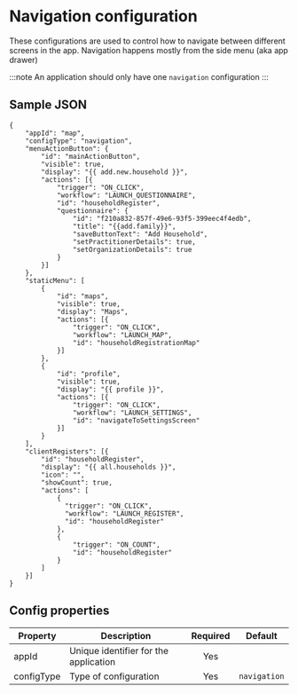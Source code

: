 # Navigation configuration

These configurations are used to control how to navigate between different screens in the app. Navigation happens mostly from the side menu (aka app drawer)

:::note An application should only have one `navigation` configuration :::

## Sample JSON

```
{
    "appId": "map",
    "configType": "navigation",
    "menuActionButton": {
        "id": "mainActionButton",
        "visible": true,
        "display": "{{ add.new.household }}",
        "actions": [{
            "trigger": "ON_CLICK",
            "workflow": "LAUNCH_QUESTIONNAIRE",
            "id": "householdRegister",
            "questionnaire": {
                "id": "f210a832-857f-49e6-93f5-399eec4f4edb",
                "title": "{{add.family}}",
                "saveButtonText": "Add Household",
                "setPractitionerDetails": true,
                "setOrganizationDetails": true
            }
        }]
    },
    "staticMenu": [
        {
            "id": "maps",
            "visible": true,
            "display": "Maps",
            "actions": [{
                "trigger": "ON_CLICK",
                "workflow": "LAUNCH_MAP",
                "id": "householdRegistrationMap"
            }]
        },
        {
            "id": "profile",
            "visible": true,
            "display": "{{ profile }}",
            "actions": [{
                "trigger": "ON_CLICK",
                "workflow": "LAUNCH_SETTINGS",
                "id": "navigateToSettingsScreen"
            }]
        }
    ],
    "clientRegisters": [{
        "id": "householdRegister",
        "display": "{{ all.households }}",
        "icon": "",
        "showCount": true,
        "actions": [
            {
              "trigger": "ON_CLICK",
              "workflow": "LAUNCH_REGISTER",
              "id": "householdRegister"
            },
            {
                "trigger": "ON_COUNT",
                "id": "householdRegister"
            }
        ]
    }]
}
```

## Config properties

| Property   | Description                           | Required |    Default   |
| ---------- | ------------------------------------- | :------: | :----------: |
| appId      | Unique identifier for the application |    Yes   |              |
| configType | Type of configuration                 |    Yes   | `navigation` |
